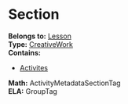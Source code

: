 # Section 

**Belongs to:** [Lesson](./lesson.md)  
**Type:** [CreativeWork](http://schema.org/CreativeWork)  
**Contains:**
- [Activites](./activity.md)
  
**Math:** ActivityMetadataSectionTag  
**ELA:** GroupTag
